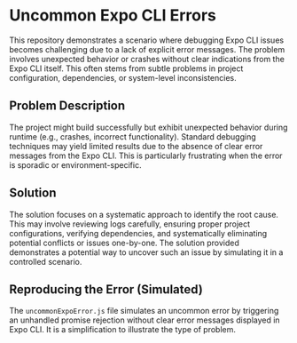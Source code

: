# Uncommon Expo CLI Errors

This repository demonstrates a scenario where debugging Expo CLI issues becomes challenging due to a lack of explicit error messages. The problem involves unexpected behavior or crashes without clear indications from the Expo CLI itself.  This often stems from subtle problems in project configuration, dependencies, or system-level inconsistencies.

## Problem Description

The project might build successfully but exhibit unexpected behavior during runtime (e.g., crashes, incorrect functionality).  Standard debugging techniques may yield limited results due to the absence of clear error messages from the Expo CLI.  This is particularly frustrating when the error is sporadic or environment-specific.

## Solution

The solution focuses on a systematic approach to identify the root cause.  This may involve reviewing logs carefully, ensuring proper project configurations, verifying dependencies, and systematically eliminating potential conflicts or issues one-by-one.  The solution provided demonstrates a potential way to uncover such an issue by simulating it in a controlled scenario.

## Reproducing the Error (Simulated)

The `uncommonExpoError.js` file simulates an uncommon error by triggering an unhandled promise rejection without clear error messages displayed in Expo CLI.  It is a simplification to illustrate the type of problem.